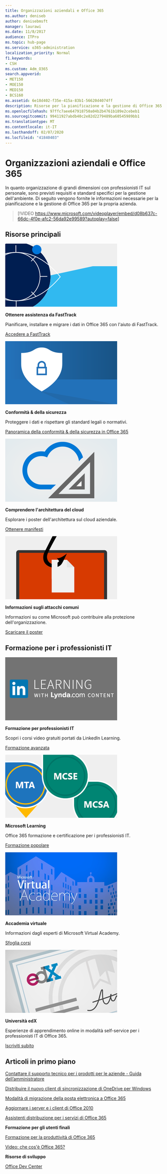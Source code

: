 ```yaml
---
title: Organizzazioni aziendali e Office 365
ms.author: deniseb
author: denisebmsft
manager: laurawi
ms.date: 11/8/2017
audience: ITPro
ms.topic: hub-page
ms.service: o365-administration
localization_priority: Normal
f1.keywords:
- CSH
ms.custom: Adm_O365
search.appverid:
- MET150
- MOE150
- MED150
- BCS160
ms.assetid: 6e18d402-f35e-415a-83b1-56620d4074ff
description: Risorse per la pianificazione e la gestione di Office 365 per l'organizzazione aziendale.
ms.openlocfilehash: 97ffc7aee647918750a04b2b4761b189e2cebeb1
ms.sourcegitcommit: 99411927abdb40c2e82d2279489ba60545989bb1
ms.translationtype: MT
ms.contentlocale: it-IT
ms.lasthandoff: 02/07/2020
ms.locfileid: "41840403"
---
```

# <a name="enterprise-organizations-and-office-365"></a>Organizzazioni aziendali e Office 365

In quanto organizzazione di grandi dimensioni con professionisti IT sul personale, sono previsti requisiti e standard specifici per la gestione dell'ambiente. Di seguito vengono fornite le informazioni necessarie per la pianificazione e la gestione di Office 365 per la propria azienda.
  

> [!VIDEO https://www.microsoft.com/videoplayer/embed/d08b637c-66dc-4f0e-afc2-56da92e99589?autoplay=false]
  
## <a name="key-resources"></a>Risorse principali

![FastTrack-simbolo degli occhi per l'immagine](media/263443cf-d8bd-460b-ac46-a08323551f3f.png)
  
 **Ottenere assistenza da FastTrack**
  
Pianificare, installare e migrare i dati in Office 365 con l'aiuto di FastTrack.
  
[Accedere a FastTrack](https://go.microsoft.com/fwlink/?linkid=238431)
  
![Simboli di sicurezza e conformità](media/f96c2cdf-d151-4f44-bb11-20bb7f366a21.png)
  
 **Conformità &amp; della sicurezza**
  
Proteggere i dati e rispettare gli standard legali o normativi.
  
[Panoramica della conformità &amp; della sicurezza in Office 365](https://support.office.com/article/dcb83b2c-ac66-4ced-925d-50eb9698a0b2)
  
![Simboli del cloud e dell'architettura](media/2850ac8d-4c99-4825-869e-83724c4ef54e.png)
  
 **Comprendere l'architettura del cloud**
  
Esplorare i poster dell'architettura sul cloud aziendale.
  
[Ottenere manifesti](https://aka.ms/cloudarch)
  
[![Un gancio di pesce che sbava un documento su uno schermo (attacco di phishing)](media/dc32a996-623a-400c-9b7a-ed1b89a56948.png)](https://aka.ms/commonattacks)
  
 **Informazioni sugli attacchi comuni**
  
Informazioni su come Microsoft può contribuire alla protezione dell'organizzazione.
  
[Scaricare il poster](https://aka.ms/commonattacks)
  
## <a name="training-for-it-pros"></a>Formazione per i professionisti IT

![Formazione per professionisti IT da LinkedIn Learning](media/b951eac7-9d99-42b5-86a3-3058a6445077.png)
  
 **Formazione per professionisti IT**
  
Scopri i corsi video gratuiti portati da LinkedIn Learning.
  
[Formazione avanzata](https://support.office.com/article/68cc9b95-0bdc-491e-a81f-ee70b3ec63c5.aspx)
  
![Certificazioni di Microsoft Learning: MTA, MCSE, MCSA](media/8eab3b6a-5aff-423c-9c57-fd078fdebca8.png)
  
 **Microsoft Learning**
  
Office 365 formazione e certificazione per i professionisti IT.
  
[Formazione popolare](https://go.microsoft.com/fwlink/?linkid=826247)
  
![Microsoft Virtual Academy](media/1bced083-acd6-4705-9f22-22009166a5d7.png)
  
 **Accademia virtuale**
  
Informazioni dagli esperti di Microsoft Virtual Academy.
  
[Sfoglia corsi](https://go.microsoft.com/fwlink/?linkid=826248)
  
![certificato dell'Università di edX](media/c52ff863-94fa-4d6e-b91f-f9057956a7b0.png)
  
 **Università edX**
  
Esperienze di apprendimento online in modalità self-service per i professionisti IT di Office 365.
  
[Iscriviti subito](https://go.microsoft.com/fwlink/?linkid=852994)
  
## <a name="featured-articles"></a>Articoli in primo piano

[Contattare il supporto tecnico per i prodotti per le aziende - Guida dell’amministratore](https://support.office.com/article/32a17ca7-6fa0-4870-8a8d-e25ba4ccfd4b)
  
[Distribuire il nuovo client di sincronizzazione di OneDrive per Windows](https://support.office.com/article/3f3a511c-30c6-404a-98bf-76f95c519668)
  
[Modalità di migrazione della posta elettronica a Office 365](https://support.office.com/article/0a4913fe-60fb-498f-9155-a86516418842)
  
[Aggiornare i server e i client di Office 2010](upgrade-from-office-2010-servers-and-products.md)
  
[Assistenti distribuzione per i servizi di Office 365](deployment-advisors-for-office-365.md)
  
 **Formazione per gli utenti finali**
  
[Formazione per la produttività di Office 365](https://support.office.com/article/af07cb6b-980d-4f33-8599-322582767408)
  
[Video: che cos'è Office 365?](https://support.office.com/article/847caf12-2589-452c-8aca-1c009797678b)
  
 **Risorse di sviluppo**
  
[Office Dev Center](https://go.microsoft.com/fwlink/?linkid=615418)
  


